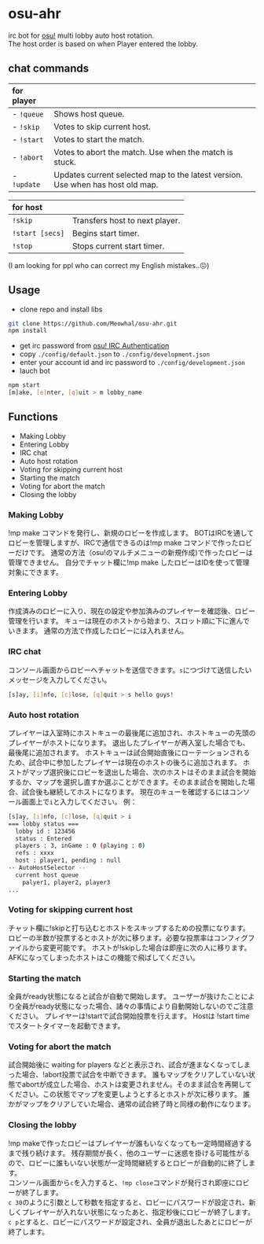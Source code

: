 # osu-ahr
irc bot for [osu!](https://osu.ppy.sh/home) multi lobby auto host rotation.  
The host order is based on when Player entered the lobby.

## chat commands
|for player||
|:--|:--|
|- `!queue`| Shows host queue.|
|- `!skip `| Votes to skip current host.|
|- `!start`| Votes to start the match.|
|- `!abort`| Votes to abort the match. Use when the match is stuck.|
|- `!update`| Updates current selected map to the latest version. Use when has host old map.|

 
|for host||
|:--|:--|
|`!skip`| Transfers host to next player.|
|`!start [secs]`| Begins start timer.|
|`!stop`| Stops current start timer.|

(I am looking for ppl who can correct my English mistakes..😖)


## Usage
+ clone repo and install libs
```bash
git clone https://github.com/Meowhal/osu-ahr.git
npm install
```
+ get irc password from [osu! IRC Authentication](https://osu.ppy.sh/p/irc)
+ copy `./config/default.json` to `./config/development.json`
+ enter your account id and irc password to `./config/development.json`
+ lauch bot
```bash 
npm start
[m]ake, [e]nter, [q]uit > m lobby_name
```

## Functions
- Making Lobby
- Entering Lobby
- IRC chat
- Auto host rotation
- Voting for skipping current host
- Starting the match
- Voting for abort the match
- Closing the lobby

### Making Lobby
!mp make コマンドを発行し、新規のロビーを作成します。
BOTはIRCを通してロビーを管理しますが、IRCで通信できるのは!mp make コマンドで作ったロビーだけです。
通常の方法（osu!のマルチメニューの新規作成)で作ったロビーは管理できません。
自分でチャット欄に!mp make したロビーはIDを使って管理対象にできます。

### Entering Lobby
作成済みのロビーに入り、現在の設定や参加済みのプレイヤーを確認後、ロビー管理を行います。
キューは現在のホストから始まり、スロット順に下に進んでいきます。
通常の方法で作成したロビーには入れません。

### IRC chat
コンソール画面からロビーへチャットを送信できます。`s`につづけて送信したいメッセージを入力してください。
```bash
[s]ay, [i]nfo, [c]lose, [q]quit > s hello guys!
```

### Auto host rotation
プレイヤーは入室時にホストキューの最後尾に追加され、ホストキューの先頭のプレイヤーがホストになります。
退出したプレイヤーが再入室した場合でも、最後尾に追加されます。
ホストキューは試合開始直後にローテーションされるため、試合中に参加したプレイヤーは現在のホストの後ろに追加されます。
ホストがマップ選択後にロビーを退出した場合、次のホストはそのまま試合を開始するか、マップを選択し直すか選ぶことができます。そのまま試合を開始した場合、試合後も継続してホストになります。
現在のキューを確認するにはコンソール画面上で`i`と入力してください。
例：
```bash
[s]ay, [i]nfo, [c]lose, [q]quit > i
=== lobby status ===
  lobby id : 123456
  status : Entered
  players : 3, inGame : 0 (playing : 0)
  refs : xxxx
  host : player1, pending : null
-- AutoHostSelector --
  current host queue
    palyer1, player2, player3
...
```

### Voting for skipping current host
チャット欄に!skipと打ち込むとホストをスキップするための投票になります。ロビーの半数が投票するとホストが次に移ります。必要な投票率はコンフィグファイルから変更可能です。
ホストが!skipした場合は即座に次の人に移ります。
AFKになってしまったホストはこの機能で飛ばしてください。

### Starting the match
全員がready状態になると試合が自動で開始します。
ユーザーが抜けたことにより全員がready状態になった場合、諸々の事情により自動開始しないのでご注意ください。
プレイヤーは!startで試合開始投票を行えます。
Hostは !start time でスタートタイマーを起動できます。

### Voting for abort the match
試合開始後に waiting for players などと表示され、試合が進まなくなってしまった場合、!abort投票で試合を中断できます。
誰もマップをクリアしていない状態でabortが成立した場合、ホストは変更されません。そのまま試合を再開してください。この状態でマップを変更しようとするとホストが次に移ります。
誰かがマップをクリアしていた場合、通常の試合終了時と同様の動作になります。

### Closing the lobby
!mp makeで作ったロビーはプレイヤーが誰もいなくなっても一定時間経過するまで残り続けます。
残存期間が長く、他のユーザーに迷惑を掛ける可能性がるので、ロビーに誰もいない状態が一定時間継続するとロビーが自動的に終了します。  
コンソール画面から`c`を入力すると、`!mp close`コマンドが発行され即座にロビーが終了します。  
`c 30`のように引数として秒数を指定すると、ロビーにパスワードが設定され、新しくプレイヤーが入れない状態になったあと、指定秒後にロビーが終了します。  
`c p`とすると、ロビーにパスワードが設定され、全員が退出したあとにロビーが終了します。